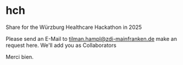 # hch
Share for the Würzburg Healthcare Hackathon in 2025

Please send an E-Mail to tilman.hampl@zdi-mainfranken.de make an request here.
We'll add you as Collaborators

Merci bien.
